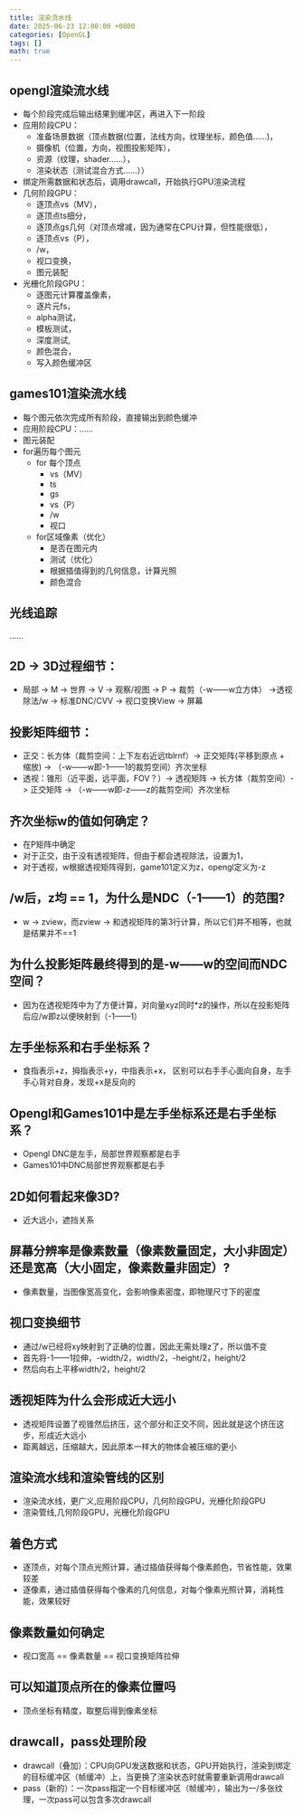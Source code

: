 ```yaml
---
title: 渲染流水线
date: 2025-06-23 12:00:00 +0800
categories: [OpenGL]
tags: []
math: true
---
```


## opengl渲染流水线

* 每个阶段完成后输出结果到缓冲区，再进入下一阶段
* 应用阶段CPU：
  * 准备场景数据（顶点数据(位置，法线方向，纹理坐标，颜色值……)，
  * 摄像机（位置，方向，视图投影矩阵），
  * 资源（纹理，shader……），
  * 渲染状态（测试混合方式……））
* 绑定所需数据和状态后，调用drawcall，开始执行GPU渲染流程
* 几何阶段GPU：
  * 逐顶点vs（MV），
  * 逐顶点ts细分，
  * 逐顶点gs几何（对顶点增减，因为通常在CPU计算，但性能很低），
  * 逐顶点vs（P），
  * /w，
  * 视口变换，
  * 图元装配
* 光栅化阶段GPU：
  * 逐图元计算覆盖像素，
  * 逐片元fs，
  * alpha测试，
  * 模板测试，
  * 深度测试,
  * 颜色混合，
  * 写入颜色缓冲区

## games101渲染流水线

* 每个图元依次完成所有阶段，直接输出到颜色缓冲
* 应用阶段CPU：……
* 图元装配
* for遍历每个图元
  * for 每个顶点
    * vs（MV）
    * ts
    * gs
    * vs（P）
    * /w
    * 视口
  * for区域像素（优化）
    * 是否在图元内
    * 测试（优化）
    * 根据插值得到的几何信息，计算光照
    * 颜色混合

## 光线追踪

……

## 2D -> 3D过程细节：

* 局部 -> M -> 世界 -> V -> 观察/视图 -> P -> 裁剪（-w——w立方体） ->透视除法/w -> 标准DNC/CVV -> 视口变换View -> 屏幕

## 投影矩阵细节：

* 正交：长方体（裁剪空间：上下左右近远tblrnf）-> 正交矩阵(平移到原点 + 缩放) -> （-w——w即-1——1的裁剪空间）齐次坐标
* 透视：锥形（近平面，远平面，FOV？）-> 透视矩阵 -> 长方体（裁剪空间）-> 正交矩阵 -> （-w——w即-z——z的裁剪空间）齐次坐标

## 齐次坐标w的值如何确定？

* 在P矩阵中确定
* 对于正交，由于没有透视矩阵，但由于都会透视除法，设置为1，
* 对于透视，w根据透视矩阵得到，game101定义为z，opengl定义为-z

## /w后，z均 == 1，为什么是NDC（-1——1）的范围?

* w -> zview，而zview -> 和透视矩阵的第3行计算，所以它们并不相等，也就是结果并不==1

## 为什么投影矩阵最终得到的是-w——w的空间而NDC空间？

* 因为在透视矩阵中为了方便计算，对向量xyz同时*z的操作，所以在投影矩阵后应/w即z以便映射到（-1——1）

## 左手坐标系和右手坐标系？

* 食指表示+z，拇指表示+y，中指表示+x， 区别可以右手手心面向自身，左手手心背对自身，发现+x是反向的

## Opengl和Games101中是左手坐标系还是右手坐标系？

* Opengl DNC是左手，局部世界观察都是右手
* Games101中DNC局部世界观察都是右手

## 2D如何看起来像3D?

* 近大远小，遮挡关系

## 屏幕分辨率是像素数量（像素数量固定，大小非固定）还是宽高（大小固定，像素数量非固定）?

* 像素数量，当图像宽高变化，会影响像素密度，即物理尺寸下的密度

## 视口变换细节

* 通过/w已经将xy映射到了正确的位置，因此无需处理z了，所以值不变
* 首先将-1——1拉伸，-width/2，width/2，-height/2，height/2
* 然后向右上平移width/2，height/2

## 透视矩阵为什么会形成近大远小

* 透视矩阵设置了视锥然后挤压，这个部分和正交不同，因此就是这个挤压这步，形成近大远小
* 距离越远，压缩越大，因此原本一样大的物体会被压缩的更小

## 渲染流水线和渲染管线的区别

* 渲染流水线，更广义,应用阶段CPU，几何阶段GPU，光栅化阶段GPU
* 渲染管线,几何阶段GPU，光栅化阶段GPU

## 着色方式

* 逐顶点，对每个顶点光照计算，通过插值获得每个像素颜色，节省性能，效果较差
* 逐像素，通过插值获得每个像素的几何信息，对每个像素光照计算，消耗性能，效果较好

## 像素数量如何确定

* 视口宽高 == 像素数量 == 视口变换矩阵拉伸

## 可以知道顶点所在的像素位置吗

* 顶点坐标有精度，取整后得到像素坐标

## drawcall，pass处理阶段

* drawcall（叠加）：CPU向GPU发送数据和状态，GPU开始执行，渲染到绑定的目标缓冲区（帧缓冲）上，当更换了渲染状态时就需要重新调用drawcall
* pass（新的）：一次pass指定一个目标缓冲区（帧缓冲），输出为一/多张纹理，一次pass可以包含多次drawcall
